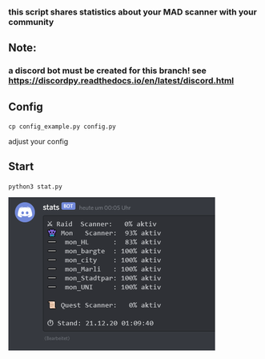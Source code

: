 ### this script shares statistics about your MAD scanner with your community

## Note:
### a discord bot must be created for this branch! see https://discordpy.readthedocs.io/en/latest/discord.html

## Config
`cp config_example.py config.py`

adjust your config

## Start
`python3 stat.py`

![example](https://raw.githubusercontent.com/Micha854/scan_stats/discord/example.png)
